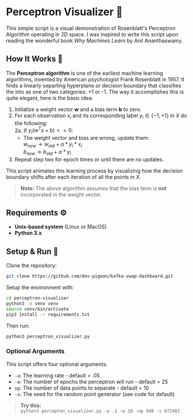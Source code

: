 # Perceptron Visualizer 🔮

This simple script is a visual demonstration of Rosenblatt's Perceptron Algorithm operating in 2D space. I was inspired to write this script upon reading the wonderful book _Why Machines Learn_ by Anil Ananthaswamy.

## How It Works 🧠

The **Perceptron algorithm** is one of the earliest machine learning algorithms, invented by American psychologist Frank Rosenblatt in 1957. It finds a linearly separting hyperplane or decision boundary that classifies the into as one of two categories: +1 or -1. The way it accomplishes this is quite elegant, here is the basic idea: <br>

1. Initialize a weight vector **w** and a bias term **b** to zero. <br>
2. For each observation $x_i$ and its corresponding label $y_i \in \{-1, +1\}$ in $X$ do the following: <br>
   2a. If $y_i(w^Tx + b) <= 0$: <br>
   - The weight vector and bias are wrong, update them: <br>
     $w_{new} \rightarrow w_{old} + \alpha*y_i*x_i$ <br>
     $b_{new} \rightarrow b_{old} + \alpha*y_i$
3. Repeat step two for epoch times or until there are no updates.

This script animates this learning process by visualizing how the decision boundary shifts after each iteration of all the points in $X$.

> **Note:** The above algorithm assumes that the bias term is **not** incorporated in the weight vector.

## Requirements ⚙️

- **Unix-based system** (Linux or MacOS)
- **Python 3.x**

## Setup & Run 🚀

Clone the repository: <br>

```bash
git clone https://github.com/dev-pigeon/kafka-vwap-dashboard.git
```

Setup the environment with:

```bash
cd perceptron-visualizer
python3 -m venv venv
source venv/bin/activate
pip3 install -r requirements.txt
```

Then run:

```bash
python3 perceptron_visualizer.py
```

### Optional Arguments

This script offers four optional arguments:

- `-a`: The learning rate - default = .05
- `-e`: The number of epochs the perceptron will run - default = 25
- `np`: The number of data points to separate - default = 10
- `-s`: The seed for the random point generator (see code for default)

> **Try this:**<br> `python3 percepton_visualizer.py -a .1 -e 10 -np 500 -s 872983`

